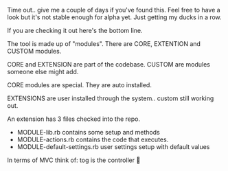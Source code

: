 Time out.. give me a couple of days if you've found this.  Feel free to have a look but it's not stable enough for alpha yet.  Just getting my ducks in a row.

If you are checking it out here's the bottom line.

The tool is made up of "modules".  There are CORE, EXTENTION and CUSTOM modules.  

CORE and EXTENSION are part of the codebase.  CUSTOM are modules someone else might add.

CORE modules are special. They are auto installed.

EXTENSIONS are user installed through the system.. custom still working out.

An extension has 3 files checked into the repo.


- MODULE-lib.rb contains some setup and methods
- MODULE-actions.rb contains the code that executes.
- MODULE-default-settings.rb user settings setup with default values

In terms of MVC think of:
tog is the controller  
